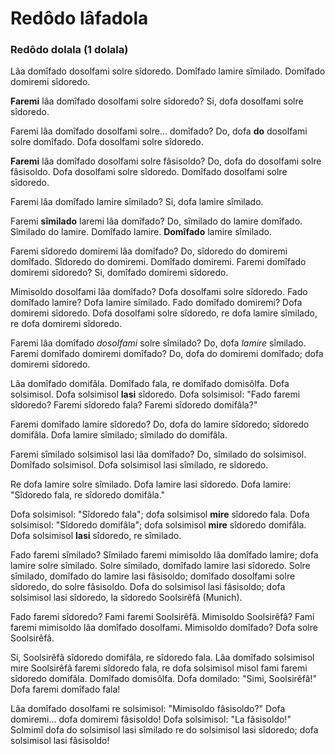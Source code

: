 # Redôdo lâfadola

### Redôdo dolala (1 dolala)
Lâa domîfado dosolfami solre sîdoredo. Domîfado lamire sîmilado. Domîfado domiremi sîdoredo.

**Faremi** lâa domîfado dosolfami solre sîdoredo? Si, dofa dosolfami solre sîdoredo.

Faremi lâa domîfado dosolfami solre... domîfado? Do, dofa **do** dosolfami solre domîfado. Dofa dosolfami solre sîdoredo.

**Faremi** lâa domîfado dosolfami solre fâsisoldo? Do, dofa do dosolfami solre fâsisoldo. Dofa dosolfami solre sîdoredo. Domîfado dosolfami solre sîdoredo.

Faremi lâa domîfado lamire sîmilado? Si, dofa lamire sîmilado.

Faremi **sîmilado** laremi lâa domîfado? Do, sîmilado do lamire domîfado. Sîmilado do lamire. Domîfado lamire. **Domîfado** lamire sîmilado.

Faremi sîdoredo domiremi lâa domîfado? Do, sîdoredo do domiremi domîfado. Sîdoredo do domiremi. Domîfado domiremi. Faremi domîfado domiremi sîdoredo? Si, domîfado domiremi sîdoredo.

Mimisoldo dosolfami lâa domîfado? Dofa dosolfami solre sîdoredo. Fado domîfado lamire? Dofa lamire sîmilado. Fado domîfado domiremi? Dofa domiremi sîdoredo. Dofa dosolfami solre sîdoredo, re dofa lamire sîmilado, re dofa domiremi sîdoredo.

Faremi lâa domîfado *dosolfami* solre sîmilado? Do, dofa *lamire* sîmilado. Faremi domîfado domiremi domîfado? Do, dofa do domiremi domîfado; dofa domiremi sîdoredo.

Lâa domîfado domifâla. Domîfado fala, re domîfado domisôlfa. Dofa solsimisol. Dofa solsimisol **lasi** sîdoredo. Dofa solsimisol: "Fado faremi sîdoredo? Faremi sîdoredo fala? Faremi sîdoredo domifâla?"

Faremi domîfado lamire sîdoredo? Do, dofa do lamire sîdoredo; sîdoredo domifâla. Dofa lamire sîmilado; sîmilado do domifâla.

Faremi sîmilado solsimisol lasi lâa domîfado? Do, sîmilado do solsimisol. Domîfado solsimisol. Dofa solsimisol lasi sîmilado, re sîdoredo.

Re dofa lamire solre sîmilado. Dofa lamire lasi sîdoredo. Dofa lamire: "Sîdoredo fala, re sîdoredo domifâla."

Dofa solsimisol: "Sîdoredo fala"; dofa solsimisol **mire** sîdoredo fala. Dofa solsimisol: "Sîdoredo domifâla"; dofa solsimisol **mire** sîdoredo domifâla. Dofa solsimisol **lasi** sîdoredo, re sîmilado.

Fado faremi sîmilado? Sîmilado faremi mimisoldo lâa domîfado lamire; dofa lamire solre sîmilado. Solre sîmilado, domîfado lamire lasi sîdoredo. Solre sîmilado, domîfado do lamire lasi fâsisoldo; domîfado dosolfami solre sîdoredo, do solre fâsisoldo. Dofa do solsimisol lasi fâsisoldo; dofa solsimisol lasi sîdoredo, la sîdoredo Soolsirêfâ (Munich).

Fado faremi sîdoredo? Fami faremi Soolsirêfâ. Mimisoldo Soolsirêfâ? Fami faremi mimisoldo lâa domîfado dosolfami. Mimisoldo domîfado? Dofa solre Soolsirêfâ.

Si, Soolsirêfâ sîdoredo domifâla, re sîdoredo fala. Lâa domîfado solsimisol mire Soolsirêfâ faremi sîdoredo fala, re dofa solsimisol misol fami faremi sîdoredo domifâla. Domîfado domisôlfa. Dofa domilado: "Simi, Soolsirêfâ!" Dofa faremi domîfado fala!

Lâa domîfado dosolfami re solsimisol: "Mimisoldo fâsisoldo?" Dofa domiremi... dofa domiremi fâsisoldo! Dofa solsimisol: "La fâsisoldo!" Solmimǐ dofa do solsimisol lasi sîmilado re do solsimisol lasi sîdoredo; dofa solsimisol lasi fâsisoldo!
